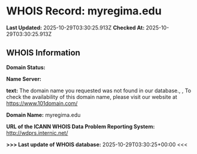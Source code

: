 # WHOIS Record: myregima.edu

**Last Updated:** 2025-10-29T03:30:25.913Z
**Checked At:** 2025-10-29T03:30:25.913Z

## WHOIS Information

**Domain Status:** 

**Name Server:** 

**text:** The domain name you requested was not found in our database., , To check the availability of this domain name, please visit our website at https://www.101domain.com/

**Domain Name:** myregima.edu

**URL of the ICANN WHOIS Data Problem Reporting System:** http://wdprs.internic.net/

**>>> Last update of WHOIS database:** 2025-10-29T03:30:25+00:00 <<<

